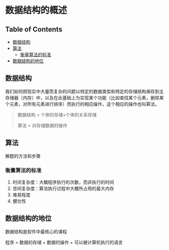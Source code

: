 # 数据结构的概述

## Table of Contents
- [数据结构](#数据结构)
- [算法](#算法)
	- [衡量算法的标准](#衡量算法的标准)
- [数据结构的地位](#数据结构的地位)

## 数据结构

我们如何把现实中大量而复杂的问题以特定的数据类型和特定的存储结构保存到主存储器（内存）中，以及在此基础上为实现某个功能（比如查找某个元素，删除某个元素，对所有元素进行排序）而执行的相应操作，这个相应的操作也叫算法。

> 数据结构 = 个体的存储+个体的关系存储
>
> 算法 = 对存储数据的操作

## 算法

解题的方法和步骤

### 衡量算法的标准

1. 时间复杂度：大概程序执行的次数，而非执行的时间
2. 空间复杂度：算法执行过程中大概所占用的最大内存
3. 难易程度
4. 健壮性

## 数据结构的地位

数据结构是软件中最核心的课程

程序 = 数据的存储 + 数据的操作 + 可以被计算机执行的语言
